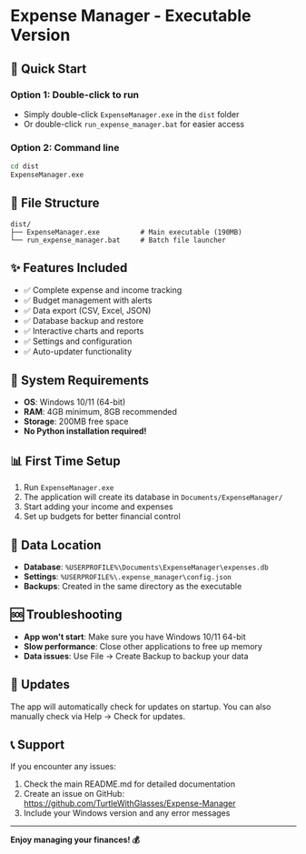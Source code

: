 # Expense Manager - Executable Version

## 🚀 Quick Start

### Option 1: Double-click to run
- Simply double-click `ExpenseManager.exe` in the `dist` folder
- Or double-click `run_expense_manager.bat` for easier access

### Option 2: Command line
```bash
cd dist
ExpenseManager.exe
```

## 📁 File Structure
```
dist/
├── ExpenseManager.exe          # Main executable (190MB)
└── run_expense_manager.bat     # Batch file launcher
```

## ✨ Features Included
- ✅ Complete expense and income tracking
- ✅ Budget management with alerts
- ✅ Data export (CSV, Excel, JSON)
- ✅ Database backup and restore
- ✅ Interactive charts and reports
- ✅ Settings and configuration
- ✅ Auto-updater functionality

## 🔧 System Requirements
- **OS**: Windows 10/11 (64-bit)
- **RAM**: 4GB minimum, 8GB recommended
- **Storage**: 200MB free space
- **No Python installation required!**

## 📊 First Time Setup
1. Run `ExpenseManager.exe`
2. The application will create its database in `Documents/ExpenseManager/`
3. Start adding your income and expenses
4. Set up budgets for better financial control

## 💾 Data Location
- **Database**: `%USERPROFILE%\Documents\ExpenseManager\expenses.db`
- **Settings**: `%USERPROFILE%\.expense_manager\config.json`
- **Backups**: Created in the same directory as the executable

## 🆘 Troubleshooting
- **App won't start**: Make sure you have Windows 10/11 64-bit
- **Slow performance**: Close other applications to free up memory
- **Data issues**: Use File → Create Backup to backup your data

## 🔄 Updates
The app will automatically check for updates on startup. You can also manually check via Help → Check for updates.

## 📞 Support
If you encounter any issues:
1. Check the main README.md for detailed documentation
2. Create an issue on GitHub: https://github.com/TurtleWithGlasses/Expense-Manager
3. Include your Windows version and any error messages

---

**Enjoy managing your finances! 💰**
